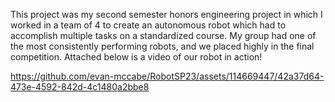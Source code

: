 This project was my second semester honors engineering project in which I worked in a team of 4 to create an autonomous robot which had to accomplish multiple tasks on a
standardized course. My group had one of the most consistently performing robots, and we placed highly in the final competition. Attached below is a video of our robot in action!



https://github.com/evan-mccabe/RobotSP23/assets/114669447/42a37d64-473e-4592-842d-4c1480a2bbe8

